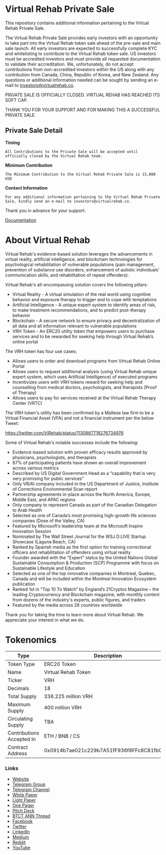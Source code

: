 # Virtual Rehab Private Sale

This repository contains additional information pertaining to the Virtual Rehab Private Sale.


The Virtual Rehab Private Sale provides early investors with an opportunity to take part into the Virtual Rehab token sale ahead of the pre-sale and main sale launch. All early investors are expected to successfully complete KYC and whitelisting to contribute to the Virtual Rehab token sale. US investors must be accredited investors and must provide all requested documentation to validate their accreditation. We, unfortunately, do not accept contributions from non-accredited investors within the US along with any contribution from Canada, China, Republic of Korea, and New Zealand. Any questions or additional information needed can be sought by sending an e-mail to investors@virtualrehab.co.


PRIVATE SALE IS OFFICIALLY CLOSED. VIRTUAL REHAB HAS REACHED ITS SOFT CAP.

THANK YOU FOR YOUR SUPPORT AND FOR MAKING THIS A SUCCESSFUL PRIVATE SALE.


## Private Sale Detail

**Timing**

```git
All Contributions to the Private Sale will be accepted until officially closed by the Virtual Rehab team.
```


**Minimum Contribution**

```git
The Minimum Contribution to the Virtual Rehab Private Sale is 15,000 USD
```

**Contact Information**


```node
For any additional information pertaining to the Virtual Rehab Private Sale, kindly send an e-mail to investors@virtualrehab.co.
```

Thank you in advance for your support.

[Documentation](docs/PrivateSale.md)

# About Virtual Rehab

Virtual Rehab's evidence-based solution leverages the advancements in virtual reality, artificial intelligence, and blockchain technologies for psychological rehabilitation of vulnerable populations (pain management, prevention of substance use disorders, enhancement of autistic individuals’ communication skills, and rehabilitation of repeat offenders).

Virtual Rehab's all-encompassing solution covers the following pillars:

- Virtual Reality - A virtual simulation of the real world using cognitive behavior and exposure therapy to trigger and to cope with temptations
- Artificial Intelligence - A unique expert system to identify areas of risk, to make treatment recommendations, and to predict post-therapy behavior
- Blockchain - A secure network to ensure privacy and decentralization of all data and all information relevant to vulnerable populations
- VRH Token - An ERC20 utility token that empowers users to purchase services and to be rewarded for seeking help through Virtual Rehab’s online portal

The VRH token has four use cases:
 
-	Allows users to order and download programs from Virtual Rehab Online Portal
-	Allows users to request additional analysis (using Virtual Rehab unique expert system, which uses Artificial Intelligence) of executed programs
-	Incentivizes users with VRH tokens reward for seeking help and counselling from medical doctors, psychologists, and therapists (Proof of Therapy)
-	Allows users to pay for services received at the Virtual Rehab Therapy Center (VRTC)

The VRH token's utility has been confirmed by a Maltese law firm to be a Virtual Financial Asset (VFA) and not a financial instrument per the below Tweet:

https://twitter.com/ViRehab/status/1130867718276734976

Some of Virtual Rehab's notable successes include the following:

- Evidence-based solution with proven efficacy results approved by physicians, psychologists, and therapists
- 87% of participating patients have shown an overall improvement across various metrics
- Described by US Digital Government Head as a “capability that is very very promising for public services”
- Only VR/AI company included in the US Department of Justice, Institute of Corrections Environmental Scan report
- Partnership agreements in-place across the North America, Europe, Middle East, and APAC regions
- Only company to represent Canada as part of the Canadian Delegation to Arab Health
- Selected as one of Canada’s most promising high-growth life sciences companies (Dose of the Valley, CA)
- Featured by Microsoft’s leadership team at the Microsoft Inspire Innovation Session
- Nominated by The Wall Street Journal for the WSJ D.LIVE Startup Showcase (Laguna Beach, CA)
- Ranked by Spanish media as the first option for training correctional officers and rehabilitation of offenders using virtual reality
-	Founder awarded with the "Expert" status by the United Nations Global Sustainable Consumption & Production (SCP) Programme with focus on Sustainable Lifestyle and Education
-	Selected as one of the top innovative companies in Montreal, Quebec, Canada and will be included within the Montreal Innovation Ecosystem publication
-	Ranked 1st in “Top 10 To Watch” by England’s 21Cryptos Magazine – the leading Cryptocurrency and Blockchain magazine, with monthly content from dozens of the industry's experts, public figures, and traders
- Featured by the media across 28 countries worldwide

Thank you for taking the time to learn more about Virtual Rehab. We appreciate your interest in what we do.


# Tokenomics



| Type  | Description  |
| -------- | -------- |
| Token Type     | ERC20 Token   |
| Name     | Virtual Rehab Token  |
| Ticker | VRH |
| Decimals | 18 |
| Total Supply | 336.225 million VRH |
| Maximum Supply | 400 million VRH |
| Circulating Supply | TBA |
| Contributions Accepted In | ETH / BNB / CS |
| Contract Address | 0x0914b7ae021c229b7A51fF936f8FFc8C81fbCEA7 |





### Links

- [Website](https://www.virtualrehab.co)
- [Telegram Group](https://t.me/virtualrehab)
- [Telegram Channel](https://t.me/virtualrehab_announcements)
- [White Paper](https://www.virtualrehab.co/vr-new-uploads/White%20Paper.pdf)
- [Light Paper](https://www.virtualrehab.co/vr-new-uploads/Light-Paper.pdf)
- [One Pager](https://www.virtualrehab.co/vr-new-uploads/Virtual-Rehab-One-Pager.pdf)
- [Pitch Deck](https://www.virtualrehab.co/vr-new-uploads/Virtual-Rehab-Pitch-Deck.pdf)
- [BTCT ANN Thread](https://bitcointalk.org/index.php?topic=4657682)
- [Facebook](https://www.facebook.com/ViRehab)
- [Twitter](https://twitter.com/ViRehab)
- [LinkedIn](https://www.linkedin.com/company/virtual-rehab/)
- [Medium](https://medium.com/@VirtualRehab)
- [Reddit](https://www.reddit.com/r/ViRehab/)
- [YouTube](https://www.youtube.com/c/virtualrehab)
